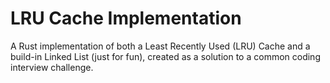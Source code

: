 # LRU Cache Implementation

A Rust implementation of both a Least Recently Used (LRU) Cache and a build-in Linked List (just for fun), created as a solution to a common coding interview challenge.
